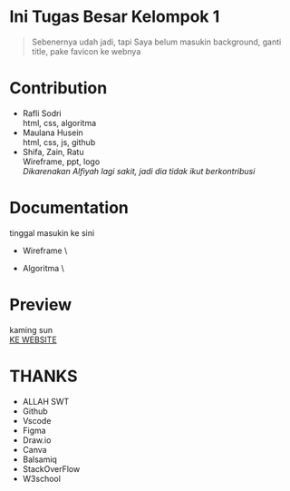 # Ini Tugas Besar Kelompok 1 
  > Sebenernya udah jadi, tapi Saya belum masukin background, ganti title, pake favicon ke webnya
# Contribution
  - Rafli Sodri \
    html, css, algoritma
  - Maulana Husein\
    html, css, js, github
  - Shifa, Zain, Ratu\
    Wireframe, ppt, logo\
  *Dikarenakan Alfiyah lagi sakit, jadi dia tidak ikut berkontribusi*

# Documentation
  tinggal masukin ke sini
  - Wireframe \
  
  - Algoritma \
  
  
# Preview
  kaming sun \
  [KE WEBSITE](https://bvbxd.github.io/kelompok1-full-ver/)

# THANKS
- ALLAH SWT
- Github
- Vscode
- Figma
- Draw.io
- Canva
- Balsamiq
- StackOverFlow
- W3school
